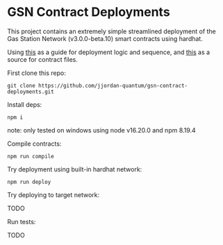 # GSN Contract Deployments

This project contains an extremely simple streamlined deployment of the Gas Station Network (v3.0.0-beta.10) smart contracts using hardhat.

Using [this](https://github.com/opengsn/gsn/blob/da4222b76e3ae1968608dc5c5d80074dcac7c4be/packages/deployer/deploy/deploy.ts) as a guide for deployment logic and sequence, and [this](https://github.com/opengsn/gsn/tree/da4222b76e3ae1968608dc5c5d80074dcac7c4be/packages/contracts) as a source for contract files.

First clone this repo:

```shell
git clone https://github.com/jjordan-quantum/gsn-contract-deployments.git
```

Install deps:

```shell
npm i
```

note: only tested on windows using node v16.20.0 and npm 8.19.4

Compile contracts:

```shell
npm run compile
```

Try deployment using built-in hardhat network:

```shell
npm run deploy
```

Try deploying to target network:

TODO

Run tests:

TODO

